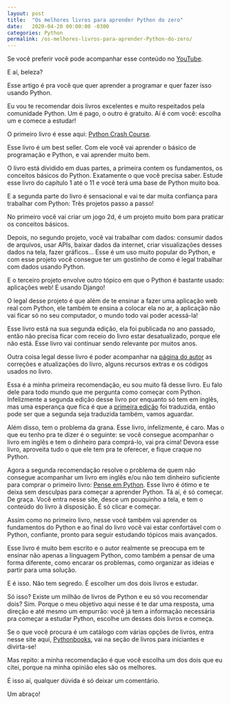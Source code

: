 ```yaml
---
layout: post
title:  "Os melhores livros para aprender Python do zero"
date:   2020-04-20 00:00:00 -0300
categories: Python
permalink: /os-melhores-livros-para-aprender-Python-do-zero/
---
```


Se você preferir você pode acompanhar esse conteúdo no [YouTube](https://youtu.be/xXcLHmjlYK0).

E aí, beleza?

Esse artigo é pra você que quer aprender a programar e quer fazer isso usando Python.

Eu vou te recomendar dois livros excelentes e muito respeitados pela comunidade Python. Um é pago, o outro é gratuito. Aí é com você: escolha um e comece a estudar!

O primeiro livro é esse aqui: [Python Crash Course](https://amzn.to/2XW7z06).

Esse livro é um best seller. Com ele você vai aprender o básico de programação e Python, e vai aprender muito bem.

O livro está dividido em duas partes, a primeira contem os fundamentos, os conceitos básicos do Python. Exatamente o que você precisa saber. Estude esse livro do capítulo 1 até o 11 e você terá uma base de Python muito boa. 

E a segunda parte do livro é sensacional e vai te dar muita confiança para trabalhar com Python: Três projetos passo a passo!

No primeiro você vai criar um jogo 2d, é um projeto muito bom para praticar os conceitos básicos.

Depois, no segundo projeto, você vai trabalhar com dados: consumir dados de arquivos, usar APIs, baixar dados da internet, criar visualizações desses dados na tela, fazer gráficos... Esse é um uso muito popular do Python, e com esse projeto você consegue ter um gostinho de como é legal trabalhar com dados usando Python.

E o terceiro projeto envolve outro tópico em que o Python é bastante usado: aplicações web! E usando Django!

O legal desse projeto é que além de te ensinar a fazer uma aplicação web real com Python, ele também te ensina a colocar ela no ar, a aplicação não vai ficar só no seu computador, o mundo todo vai poder acessá-la!

Esse livro está na sua segunda edição, ela foi publicada no ano passado, então não precisa ficar com receio do livro estar desatualizado, porque ele não está. Esse livro vai continuar sendo relevante por muitos anos.

Outra coisa legal desse livro é poder acompanhar na [página do autor](https://ehmatthes.github.io/pcc_2e/) as correções e atualizações do livro, alguns recursos extras e os códigos usados no livro.

Essa é a minha primeira recomendação, eu sou muito fã desse livro. Eu falo dele para todo mundo que me pergunta como começar com Python. Infelizmente a segunda edição desse livro por enquanto só tem em inglês, mas uma esperança que fica é que a [primeira edição](https://amzn.to/2VHj491) foi traduzida, então pode ser que a segunda seja traduzida também, vamos aguardar.

Além disso, tem o problema da grana. Esse livro, infelizmente, é caro. Mas o que eu tenho pra te dizer é o seguinte: se você consegue acompanhar o livro em inglês e tem o dinheiro para comprá-lo, vai pra cima! Devora esse livro, aproveita tudo o que ele tem pra te oferecer, e fique craque no Python.

Agora a segunda recomendação resolve o problema de quem não consegue acompanhar um livro em inglês e/ou não tem dinheiro suficiente para comprar o primeiro livro: [Pense em Python](https://penseallen.github.io/PensePython2e/). Esse livro é ótimo e te deixa sem desculpas para começar a aprender Python. Tá aí, é só começar. De graça. Você entra nesse site, desce um pouquinho a tela, e tem o conteúdo do livro à disposição. É só clicar e começar.

Assim como no primeiro livro, nesse você também vai aprender os fundamentos do Python e ao final do livro você vai estar confortável com o Python, confiante, pronto para seguir estudando tópicos mais avançados.

Esse livro é muito bem escrito e o autor realmente se preocupa em te ensinar não apenas a linguagem Python, como também a pensar de uma forma diferente, como encarar os problemas, como organizar as ideias e partir para uma solução.

E é isso. Não tem segredo. É escolher um dos dois livros e estudar.

Só isso? Existe um milhão de livros de Python e eu só vou recomendar dois?
Sim. Porque o meu objetivo aqui nesse é te dar uma resposta, uma direção e até mesmo um empurrão: você já tem a informação necessária pra começar a estudar Python, escolhe um desses dois livros e começa.

Se o que você procura é um catálogo com várias opções de livros, entra nesse site aqui, [Pythonbooks](https://pythonbooks.org), vai na seção de livros para iniciantes e divirta-se! 

Mas repito: a minha recomendação é que você escolha um dos dois que eu citei, porque na minha opinião eles são os melhores.

É isso aí, qualquer dúvida é só deixar um comentário.

Um abraço!









